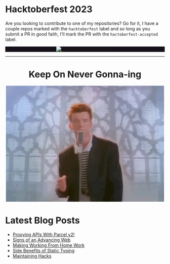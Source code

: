 # Hacktoberfest 2023

Are you looking to contribute to one of my repositories? Go for it, I have a couple repos marked with the `hacktoberfest` label and so long as you submit a PR in good faith, I'll mark the PR with the `hactoberfest-accepted` label.

<div style="background-color:#16101a;" align="center">
  <a href="https://hacktoberfest.com/"><img alt="Hacktoberfest 2023 logo" src="https://hacktoberfest.com/_next/static/media/logo-hacktoberfest--logomark.b91c17d2.svg"></a>
</div>

<hr>

<div align="center">
  <h1>Keep On Never Gonna-ing</h1>
  <a href="https://www.youtube.com/watch?v=dQw4w9WgXcQ">
    <img src="https://github.com/edm00se/edm00se/raw/master/never.gif" alt="never gonna give you up">
  </a>
</div>

# Latest Blog Posts
<!-- BLOG-POST-LIST:START -->
- [Proxying APIs With Parcel v2!](https://edm00se.io/web/proxying-apis-with-parcel-v2/)
- [Signs of an Advancing Web](https://edm00se.io/web/signs-of-the-web-advancing/)
- [Making Working From Home Work](https://edm00se.io/making-working-from-home-work/)
- [Side Benefits of Static Typing](https://edm00se.io/web/side-benefits-of-static-typing/)
- [Maintaining Hacks](https://edm00se.io/web/maintaining-hacks/)
<!-- BLOG-POST-LIST:END -->

<!-- 
[![edm00se's github stats](https://github-readme-stats.vercel.app/api?username=edm00se&show_icons=true&theme=onedark)](https://github.com/anuraghazra/github-readme-stats)

![Top Languages](https://github-readme-stats.vercel.app/api/top-langs/?username=edm00se) -->
